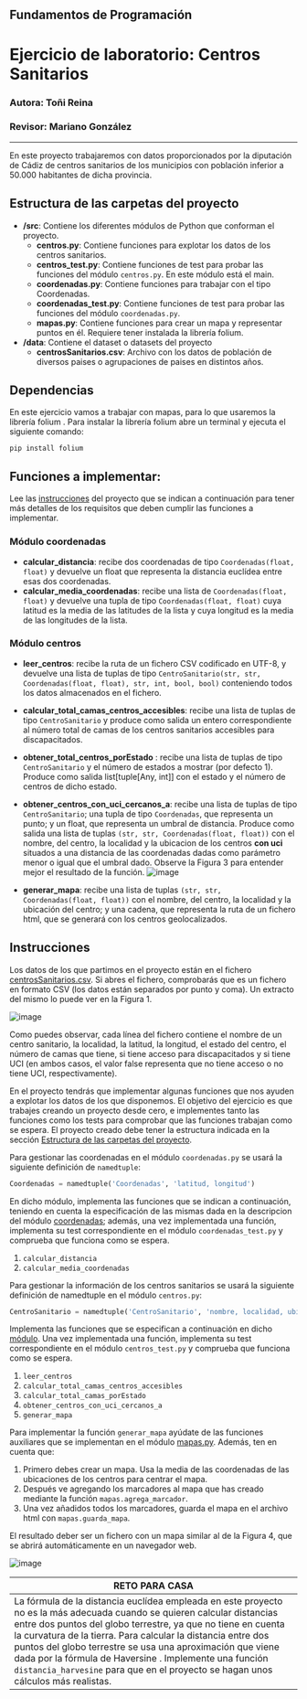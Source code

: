 ## Fundamentos de Programación
# Ejercicio de laboratorio: Centros Sanitarios
### Autora: Toñi Reina
### Revisor: Mariano González
---


En este proyecto trabajaremos con datos proporcionados por la diputación de Cádiz de centros sanitarios de los municipios con población inferior a 50.000 habitantes de dicha provincia. 

## Estructura de las carpetas del proyecto

* **/src**: Contiene los diferentes módulos de Python que conforman el proyecto.
    * **centros.py**: Contiene funciones para explotar los datos de los centros sanitarios.
    * **centros_test.py**: Contiene funciones de test para probar las funciones del módulo `centros.py`. En este módulo está el main.
    * **coordenadas.py**: Contiene funciones para trabajar con el tipo Coordenadas.
    * **coordenadas_test.py**: Contiene funciones de test para probar las funciones del módulo `coordenadas.py`.
    * **mapas.py**: Contiene funciones para crear un mapa y representar puntos en él. Requiere tener instalada la librería folium.
* **/data**: Contiene el dataset o datasets del proyecto
    * **centrosSanitarios.csv**: Archivo con los datos de población de diversos paises o agrupaciones de paises en distintos años.

## Dependencias
En este ejercicio vamos a trabajar con mapas, para lo que usaremos la librería folium . Para instalar la librería folium abre un terminal y ejecuta el siguiente comando:
```
pip install folium
```
## Funciones a implementar:
Lee las [instrucciones](##Instrucciones) del proyecto que se indican a continuación para tener más detalles de los requisitos que deben cumplir las funciones a implementar.

### Módulo coordenadas

* **calcular_distancia**: recibe dos coordenadas de tipo ```Coordenadas(float, float)``` y devuelve un float que representa la distancia euclídea entre esas dos coordenadas.
* **calcular_media_coordenadas**: recibe una lista de ```Coordenadas(float, float)``` y devuelve una tupla de tipo ```Coordenadas(float, float)``` cuya latitud es la media de las latitudes de la lista y cuya longitud es la media de las longitudes de la lista.

### Módulo centros

* **leer_centros**: recibe la ruta de un fichero CSV codificado en UTF-8, y devuelve una lista de tuplas de tipo ```CentroSanitario(str, str, Coordenadas(float, float), str, int, bool, bool)``` conteniendo todos los datos almacenados en el fichero. 
* **calcular_total_camas_centros_accesibles**: recibe una lista de tuplas de tipo ```CentroSanitario``` y produce como salida un entero correspondiente al número total de camas de los centros sanitarios accesibles para discapacitados.
* **obtener_total_centros_porEstado** : recibe una lista de tuplas de tipo ```CentroSanitario``` y el número de estados a mostrar (por defecto 1). Produce como salida list[tuple[Any, int]] con el estado y el número de centros de dicho estado.
* **obtener_centros_con_uci_cercanos_a**: recibe una lista de tuplas de tipo ```CentroSanitario```; una tupla de tipo ```Coordenadas```, que representa un punto; y un float, que representa un umbral de distancia. Produce como salida una lista de tuplas ```(str, str, Coordenadas(float, float))``` con el nombre, del centro, la localidad y la ubicacion de los centros **con uci** situados a una distancia de las coordenadas dadas como parámetro menor o igual que el umbral dado. Observe la Figura 3 para entender mejor el resultado de la función.
![image](https://user-images.githubusercontent.com/72299672/195154929-a0c9fa7b-6f05-4289-b4ee-ea33d011d491.png)
 
* **generar_mapa**: recibe una lista de tuplas ```(str, str, Coordenadas(float, float))``` con el nombre, del centro, la localidad y la ubicación del centro; y una cadena, que representa la ruta de un fichero html, que se generará con los centros geolocalizados. 

## Instrucciones

Los datos de los que partimos en el proyecto están en el fichero [centrosSanitarios.csv](./centrosSanitarios.csv). Si abres el fichero, comprobarás que es un fichero en formato CSV (los datos están separados por punto y coma). Un extracto del mismo lo puede ver en la Figura 1.

![image](https://user-images.githubusercontent.com/72299672/195154225-c2f72261-997a-43a6-9862-8021ecd1e18a.png)

Como puedes observar, cada línea del fichero contiene el nombre de un centro sanitario, la localidad, la latitud, la longitud, el estado del centro, el número de camas que tiene, si tiene acceso para discapacitados y si tiene UCI (en ambos casos, el valor false representa que no tiene acceso o no tiene UCI, respectivamente).

En el proyecto tendrás que implementar algunas funciones que nos ayuden a explotar los datos de los que disponemos. El objetivo del ejercicio es que trabajes creando un proyecto desde cero, e implementes tanto las funciones como los tests para comprobar que las funciones trabajan como se espera. El proyecto creado debe tener la estructura indicada en la sección [Estructura de las carpetas del proyecto](https://github.com/Fundamentos-de-Programacion-Profesores/LAB-Centros-sanitarios/edit/main/README.md#estructura-de-las-carpetas-del-proyecto).

Para gestionar las coordenadas en el módulo `coordenadas.py` se usará la siguiente definición de `namedtuple`:
```python
Coordenadas = namedtuple('Coordenadas', 'latitud, longitud')
```

En dicho módulo, implementa las funciones que se indican a continuación, teniendo en cuenta la especificación de las mismas dada en la descripcion del módulo [coordenadas](https://github.com/Fundamentos-de-Programacion-Profesores/LAB-Centros-sanitarios/edit/main/README.md#m%C3%B3dulo-coordenadas); además, una vez implementada una función, implementa su test correspondiente en el módulo `coordenadas_test.py` y comprueba que funciona como se espera.

1.	`calcular_distancia`
2.	`calcular_media_coordenadas` 

Para gestionar la información de los centros sanitarios se usará la siguiente definición de namedtuple en el módulo `centros.py`:
```python
CentroSanitario = namedtuple('CentroSanitario', 'nombre, localidad, ubicacion, estado, num_camas, acceso_discapacitados, tiene_uci')
```
Implementa las funciones que se especifican a continuación en dicho [módulo](https://github.com/Fundamentos-de-Programacion-Profesores/LAB-Centros-sanitarios/edit/main/README.md#m%C3%B3dulo-centros). Una vez implementada una función, implementa su test correspondiente en el módulo `centros_test.py` y comprueba que funciona como se espera.

1.	`leer_centros`
2.	`calcular_total_camas_centros_accesibles`
3.	`calcular_total_camas_porEstado`
4.	`obtener_centros_con_uci_cercanos_a`
5.	`generar_mapa`

Para implementar la función `generar_mapa` ayúdate de las funciones auxiliares que se implementan en el módulo [mapas.py](./src/mapas.py). Además, ten en cuenta que:
1.	Primero debes crear un mapa. Usa la media de las coordenadas de las ubicaciones de los centros para centrar el mapa.
2.	Después ve agregando los marcadores al mapa que has creado mediante la función ```mapas.agrega_marcador```.
3.	Una vez añadidos todos los marcadores, guarda el mapa en el archivo html con `mapas.guarda_mapa`.

El resultado deber ser un fichero con un mapa similar al de la Figura 4, que se abrirá automáticamente en un navegador web.

![image](https://user-images.githubusercontent.com/72299672/195155059-9ba41234-51ed-4c45-a812-5792a30a5831.png)
 
| RETO PARA CASA |
|------------------------------------------------------------------------------------------------------------------------------------------------------|
| La fórmula de la distancia euclídea empleada en este proyecto no es la más adecuada cuando se quieren calcular distancias entre dos puntos del globo terrestre, ya que no tiene en cuenta la curvatura de la tierra. Para calcular la distancia entre dos puntos del globo terrestre se usa una aproximación que viene dada por la fórmula de Haversine . Implemente una función `distancia_harvesine` para que en el proyecto se hagan unos cálculos más realistas. |


